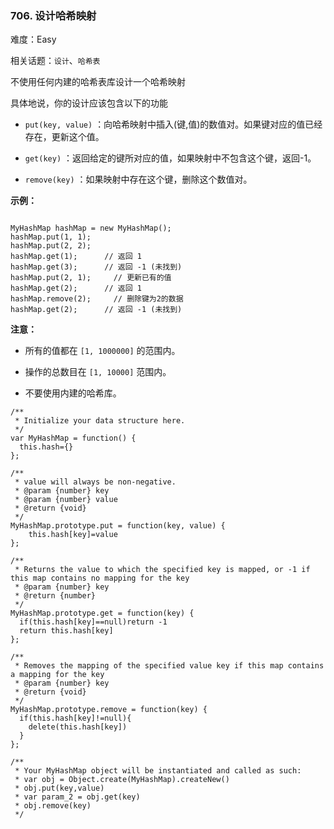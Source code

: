 ### 706. 设计哈希映射

难度：Easy

相关话题：`设计`、`哈希表`

不使用任何内建的哈希表库设计一个哈希映射



具体地说，你的设计应该包含以下的功能




* `put(key, value)` ：向哈希映射中插入(键,值)的数值对。如果键对应的值已经存在，更新这个值。

* `get(key)` ：返回给定的键所对应的值，如果映射中不包含这个键，返回-1。

* `remove(key)` ：如果映射中存在这个键，删除这个数值对。






**示例：** 



```

MyHashMap hashMap = new MyHashMap();
hashMap.put(1, 1);     
hashMap.put(2, 2);     
hashMap.get(1);      // 返回 1
hashMap.get(3);      // 返回 -1 (未找到)
hashMap.put(2, 1);     // 更新已有的值
hashMap.get(2);      // 返回 1 
hashMap.remove(2);     // 删除键为2的数据
hashMap.get(2);      // 返回 -1 (未找到) 
```



**注意：** 




* 所有的值都在 `[1, 1000000]` 的范围内。

* 操作的总数目在 `[1, 10000]` 范围内。

* 不要使用内建的哈希库。




```
/**
 * Initialize your data structure here.
 */
var MyHashMap = function() {
  this.hash={}
};

/**
 * value will always be non-negative. 
 * @param {number} key 
 * @param {number} value
 * @return {void}
 */
MyHashMap.prototype.put = function(key, value) {
    this.hash[key]=value
};

/**
 * Returns the value to which the specified key is mapped, or -1 if this map contains no mapping for the key 
 * @param {number} key
 * @return {number}
 */
MyHashMap.prototype.get = function(key) {
  if(this.hash[key]==null)return -1
  return this.hash[key]
};

/**
 * Removes the mapping of the specified value key if this map contains a mapping for the key 
 * @param {number} key
 * @return {void}
 */
MyHashMap.prototype.remove = function(key) {
  if(this.hash[key]!=null){
    delete(this.hash[key])
  }
};

/** 
 * Your MyHashMap object will be instantiated and called as such:
 * var obj = Object.create(MyHashMap).createNew()
 * obj.put(key,value)
 * var param_2 = obj.get(key)
 * obj.remove(key)
 */
```

